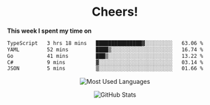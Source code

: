 <h1 align="center">Cheers!</h1>

**This week I spent my time on**
<!--START_SECTION:waka-->

```txt
TypeScript   3 hrs 18 mins   ███████████████▓░░░░░░░░░   63.06 %
YAML         52 mins         ████▒░░░░░░░░░░░░░░░░░░░░   16.74 %
Go           41 mins         ███▒░░░░░░░░░░░░░░░░░░░░░   13.22 %
C#           9 mins          ▓░░░░░░░░░░░░░░░░░░░░░░░░   03.14 %
JSON         5 mins          ▒░░░░░░░░░░░░░░░░░░░░░░░░   01.66 %
```

<!--END_SECTION:waka-->

<p align="center"><img src="https://github-readme-stats.vercel.app/api/top-langs/?username=thnkrn&layout=compact&hide=html&theme=tokyonight" alt="Most Used Languages" /></p>

<p align="center"><img src="https://github-readme-stats.vercel.app/api?username=thnkrn&show_icons=true&count_private=true&theme=tokyonight&show=reviews&hide_rank=false&rank_icon=github" alt="GitHub Stats" /></p>

<!-- <p align="center"><a href="https://wakatime.com"><img src="https://wakatime.com/share/@thnkrn/40092326-d1bd-471b-89da-9a7c63939402.png" /></p>
 -->
